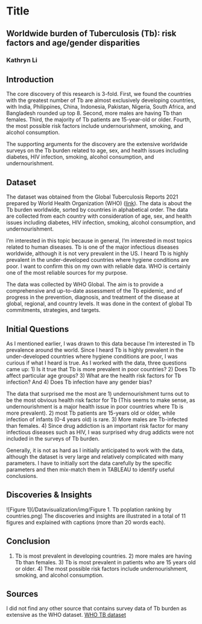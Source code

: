 # Title
## **Worldwide burden of Tuberculosis (Tb): risk factors and age/gender disparities**
### Kathryn Li

## Introduction

The core discovery of this research is 3-fold. First, we found the countries with the greatest number of Tb are almost exclusively developing countries, with India, Philippines, China, Indonesia, Pakistan, Nigeria, South Africa, and Bangladesh rounded up top 8. Second, more males are having Tb than females. Third, the majority of Tb patients are 15-year-old or older. Fourth, the most possible risk factors include undernourishment, smoking, and alcohol consumption.

The supporting arguments for the discovery are the extensive worldwide surveys on the Tb burden related to age, sex, and health issues including diabetes, HIV infection, smoking, alcohol consumption, and undernourishment.  

## Dataset
The dataset was obtained from the Global Tuberculosis Reports 2021 prepared by World Health Organization (WHO) ([link](https://www.who.int/teams/global-tuberculosis-programme/data)). The data is about the Tb burden worldwide, sorted by countries in alphabetical order. The data are collected from each country with consideration of age, sex, and health issues including diabetes, HIV infection, smoking, alcohol consumption, and undernourishment.  

I’m interested in this topic because in general, I’m interested in most topics related to human diseases. Tb is one of the major infectious diseases worldwide, although it is not very prevalent in the US. I heard Tb is highly prevalent in the under-developed countries where hygiene conditions are poor. I want to confirm this on my own with reliable data. WHO is certainly one of the most reliable sources for my purpose.

The data was collected by WHO Global. The aim is to provide a comprehensive and up-to-date assessment of the Tb epidemic, and of progress in the prevention, diagnosis, and treatment of the disease at global, regional, and country levels. It was done in the context of global Tb commitments, strategies, and targets. 

## Initial Questions

As I mentioned earlier, I was drawn to this data because I’m interested in Tb prevalence around the world. Since I heard Tb is highly prevalent in the under-developed countries where hygiene conditions are poor, I was curious if what I heard is true. As I worked with the data, three questions came up: 1) Is it true that Tb is more prevalent in poor countries? 2) Does Tb affect particular age groups? 3) What are the health risk factors for Tb infection? And 4) Does Tb infection have any gender bias? 

The data that surprised me the most are 1) undernourishment turns out to be the most obvious health risk factor for Tb (This seems to make sense, as undernourishment is a major health issue in poor countries where Tb is more prevalent). 2) most Tb patients are 15-years old or older, while infection of infants (0-4 years old) is rare. 3) More males are Tb-infected than females. 4) Since drug addiction is an important risk factor for many infectious diseases such as HIV, I was surprised why drug addicts were not included in the surveys of Tb burden. 

Generally, it is not as hard as I initially anticipated to work with the data, although the dataset is very large and relatively complicated with many parameters. I have to initially sort the data carefully by the specific parameters and then mix-match them in TABLEAU to identify useful conclusions. 

## Discoveries & Insights
![Figure 1](/Datavisualization/img/Figure 1. Tb poplation ranking by countries.png)
The discoveries and insights are illustrated in a total of 11 figures and explained with captions (more than 20 words each).

## Conclusion

1) Tb is most prevalent in developing countries. 2) more males are having Tb than females. 3) Tb is most prevalent in patients who are 15 years old or older. 4) The most possible risk factors include undernourishment, smoking, and alcohol consumption.

## Sources

I did not find any other source that contains survey data of Tb burden as extensive as the WHO dataset. 
[WHO TB dataset](https://www.who.int/teams/global-tuberculosis-programme/data)
